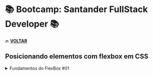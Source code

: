 # 📚 Bootcamp: Santander FullStack Developer 📚

🔙 [**VOLTAR**](../../../)

## **Posicionando elementos com flexbox em CSS**

<details>
<summary> Fundamentos do FlexBox #01 </summary>

- [Display: Flex](/Santader-Bootcamp-Fullstack-Developer/Exercicios/flexboxPraticas/0-display-flex.html);
- [Flex Direction](/Santader-Bootcamp-Fullstack-Developer/Exercicios/flexboxPraticas/1-flex-direction.html);
- [Flex Wrap](/Santader-Bootcamp-Fullstack-Developer/Exercicios/flexboxPraticas/2-flex-wrap.html);
- [Flex Flow](/Santader-Bootcamp-Fullstack-Developer/Exercicios/flexboxPraticas/3-flex-flow.html);
- [Justify Content](/Santader-Bootcamp-Fullstack-Developer/Exercicios/flexboxPraticas/4-justify-content.html);
- [Align items](/Santader-Bootcamp-Fullstack-Developer/Exercicios/flexboxPraticas/5-align-items.html);
- [Align Content](/Santader-Bootcamp-Fullstack-Developer/Exercicios/flexboxPraticas/6-align-content.html);

</details>
